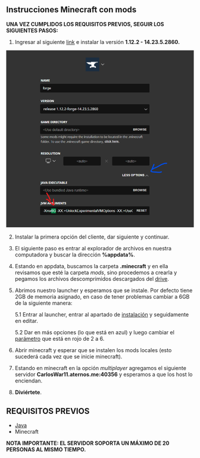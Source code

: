 ## Instrucciones Minecraft con mods

**UNA VEZ CUMPLIDOS LOS REQUISITOS PREVIOS, SEGUIR LOS SIGUIENTES PASOS:**

1. Ingresar al siguiente [link](https://files.minecraftforge.net/net/minecraftforge/forge/index_1.12.2.html) e instalar la versión **1.12.2 - 14.23.5.2860.**

![](https://github.com/miguelhasbun/minecraft_serverok/blob/main/images/capacidad.png)

2. Instalar la primera opción del cliente, dar siguiente y continuar.

3. El siguiente paso es entrar al explorador de archivos en nuestra computadora y buscar la dirección **%appdata%**. 

4. Estando en appdata, buscamos la carpeta **.minecraft** y en ella revisamos que esté la carpeta _mods_, sino procedemos a crearla y pegamos los archivos descomprimidos descargados del [drive](https://drive.google.com/file/d/168gAzymap481fGIVWODhcbdL1oiDAjP0/view?usp=sharing).

5. Abrimos nuestro launcher y esperamos que se instale. Por defecto tiene 2GB de memoria asignado, en caso de tener problemas cambiar a 6GB de la siguiente manera:

    5.1 Entrar al launcher, entrar al apartado de [instalación](https://drive.google.com/file/d/13AKVz6-aonxLZQzQLFJu60RvfKu80x-x/view?usp=sharing) y seguidamente en editar.

    5.2 Dar en más opciones (lo que está en azul) y luego cambiar el [parámetro](https://drive.google.com/file/d/1aUzCe11rToP-30sU9SYjDgyhG99K9BxA/view?usp=sharing) que está en rojo de 2 a 6.

6. Abrir minecraft y esperar que se instalen los mods locales (esto sucederá cada vez que se inicie minecraft).

7. Estando en minecraft en la opción _multiplayer_ agregamos el siguiente servidor **CarlosWar11.aternos.me:40356** y esperamos a que los host lo enciendan.

8. **Diviértete**.


## **REQUISITOS PREVIOS**

- [Java](https://www.java.com/es/download/ie_manual.jsp)
- Minecraft

**NOTA IMPORTANTE: 
EL SERVIDOR SOPORTA UN MÁXIMO DE 20 PERSONAS AL MISMO TIEMPO.**